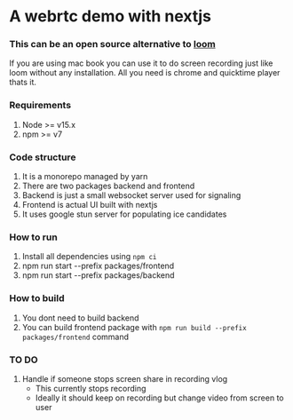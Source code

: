 # A webrtc demo with nextjs

### This can be an open source alternative to [loom](https://www.loom.com/screen-recorder)

If you are using mac book you can use it to do screen recording just like loom without any installation. All you need is chrome and quicktime player thats it.

### Requirements

1. Node >= v15.x
2. npm >= v7

### Code structure

1. It is a monorepo managed by yarn
2. There are two packages backend and frontend
3. Backend is just a small websocket server used for signaling
4. Frontend is actual UI built with nextjs
5. It uses google stun server for populating ice candidates

### How to run

1. Install all dependencies using `npm ci`
1. npm run start --prefix packages/frontend
1. npm run start --prefix packages/backend

### How to build

1. You dont need to build backend
2. You can build frontend package with `npm run build --prefix packages/frontend` command

### TO DO

1. Handle if someone stops screen share in recording vlog
   - This currently stops recording
   - Ideally it should keep on recording but change video from screen to user
